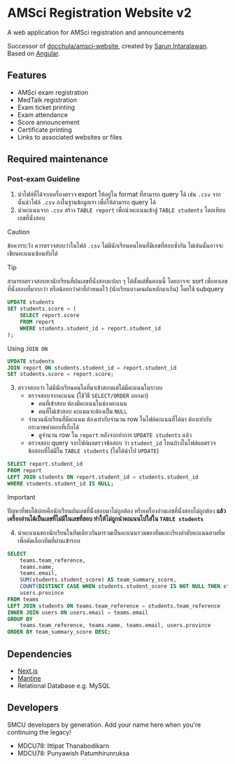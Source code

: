 # AMSci Registration Website v2

A web application for AMSci registration and announcements

Successor of [docchula/amsci-website](https://github.com/docchula/amsci-website), created by [Sarun Intaralawan](https://github.com/sarunint). Based on [Angular](https://angular.dev/).

## Features

- AMSci exam registration
- MedTalk registration
- Exam ticket printing
- Exam attendance
- Score announcement
- Certificate printing
- Links to associated websites or files

## Required maintenance

### Post-exam Guideline

1. นำไฟล์ที่ได้จากเครื่องตรวจ export ให้อยู่ใน format ที่สามารถ query ได้ เช่น `.csv`
   จากนั้นนำไฟล์ `.csv` ลงในฐานข้อมูลเรา เพื่อให้สามารถ query ได้
2. นำคะแนนจาก `.csv` สร้าง `TABLE report` เพื่อนำคะแนนเข้าสู่ `TABLE students` โดยเทียบเลขที่นั่งสอบ

> [!CAUTION]  
> ข้อควรระวัง ควรตรวจสอบว่าในไฟล์ `.csv` ไม่มีนักเรียนคนไหนที่มีเลขที่สอบซ้ำกัน ไม่เช่นนั้นอาจจะเขียนคะแนนซ้อนทับได้

> [!TIP]  
> สามารถตรวจสอบหานักเรียนที่ฝนเลขที่นั่งสอบแปลก ๆ ได้ตั้งแต่ขั้นตอนนี้ โดยอาจจะ sort เพื่อหาเลขที่นั่งสอบที่มากกว่า หรือน้อยกว่าค่าที่กำหนดไว้ (นักเรียนบางคนฝนหลักมาเกิน) โดยใช้ subquery

```sql
UPDATE students
SET students.score = (
    SELECT report.score
    FROM report
    WHERE students.student_id = report.student_id
);
```

Using `JOIN ON`

```sql
UPDATE students
JOIN report ON students.student_id = report.student_id
SET students.score = report.score;
```

3. ตรวจสอบว่า ไม่มีนักเรียนคนใดที่มาเข้าสอบแต่ไม่มีคะแนนในระบบ
   - ตรวจสอบจากคะแนน (ใช้วิธี `SELECT/ORDER` ออกมา)
     - คนที่เข้าสอบ ต้องมีคะแนนในช่องคะแนน
     - คนที่ไม่เข้าสอบ คะแนนจะต้องเป็น `NULL`
   - จำนวนนักเรียนที่มีคะแนน ต้องเท่ากับจำนวน row ในไฟล์คะแนนที่ได้มา ต้องเท่ากับกระดาษคำตอบที่เก็บได้
     - ดูจำนวน row ใน `report` หลังจากทำการ `UPDATE students` แล้ว
   - ตรวจสอบ query จากไฟล์ผลตรวจข้อสอบ ว่า `student_id` ไหนบ้างในไฟล์ผลตรวจข้อสอบที่ไม่มีใน `TABLE students` (ไม่ได้นำไป `UPDATE`)

```sql
SELECT report.student_id
FROM report
LEFT JOIN students ON report.student_id = students.student_id
WHERE students.student_id IS NULL;
```

> [!IMPORTANT]  
> ปัญหาที่พบได้บ่อยคือนักเรียนฝนเลขที่นั่งสอบมาไม่ถูกต้อง หรือเครื่องอ่านเลขที่นั่งสอบไม่ถูกต้อง **แล้วเครื่องอ่านได้เป็นเลขที่ไม่มีในเลขที่สอบ ทำให้ไม่ถูกนำคะแนนไปใส่ใน `TABLE students`**
4. นำคะแนนของนักเรียนในทีมเดียวกันมารวมเป็นคะแนนรวมของทีมและเรียงลำดับคะแนนตามทีม เพื่อคัดเลือกทีมที่ผ่านเข้ารอบ

```sql
SELECT
    teams.team_reference,
    teams.name,
    teams.email,
    SUM(students.student_score) AS team_summary_score,
    COUNT(DISTINCT CASE WHEN students.student_score IS NOT NULL THEN students.id END) AS number_of_students_with_score,
    users.province
FROM teams
LEFT JOIN students ON teams.team_reference = students.team_reference
INNER JOIN users ON users.email = teams.email
GROUP BY
    teams.team_reference, teams.name, teams.email, users.province
ORDER BY team_summary_score DESC;
```

## Dependencies

- [Next.js](https://nextjs.org/)
- [Mantine](https://mantine.dev/)
- Relational Database e.g. MySQL

## Developers

SMCU developers by generation. Add your name here when you're continuing the legacy!

- MDCU78: Ittipat Thanabodikarn
- MDCU78: Punyawish Patumhirunruksa
